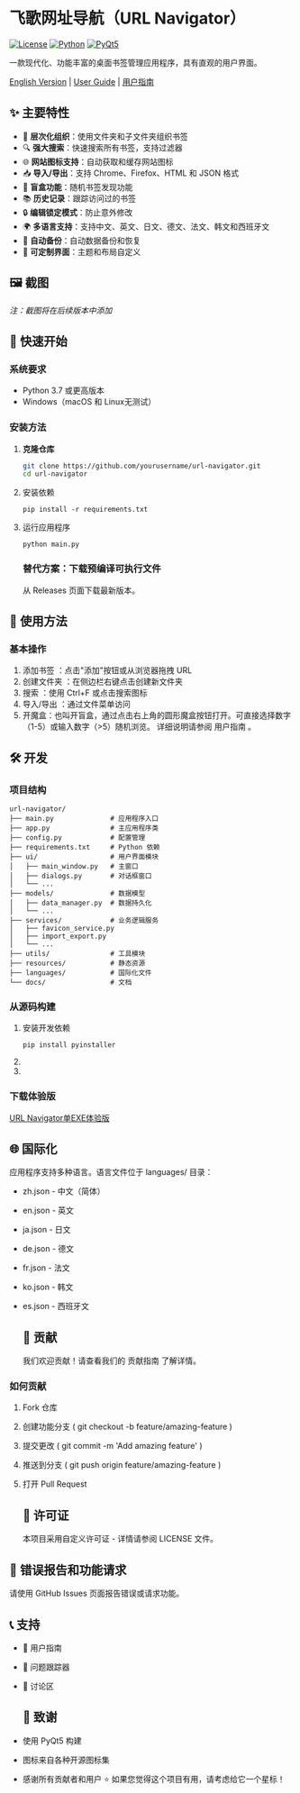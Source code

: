 # 飞歌网址导航（URL Navigator）

[![License](https://img.shields.io/badge/license-Custom-blue.svg)](LICENSE)
[![Python](https://img.shields.io/badge/python-3.7+-blue.svg)](https://python.org)
[![PyQt5](https://img.shields.io/badge/PyQt5-5.15+-green.svg)](https://pypi.org/project/PyQt5/)

一款现代化、功能丰富的桌面书签管理应用程序，具有直观的用户界面。

[English Version](README.md) | [User Guide](docs/user_guide.md) | [用户指南](docs/用户指南.md)

## ✨ 主要特性

- 📁 **层次化组织**：使用文件夹和子文件夹组织书签
- 🔍 **强大搜索**：快速搜索所有书签，支持过滤器
- 🌐 **网站图标支持**：自动获取和缓存网站图标
- 📥 **导入/导出**：支持 Chrome、Firefox、HTML 和 JSON 格式
- 🎲 **盲盒功能**：随机书签发现功能
- 📚 **历史记录**：跟踪访问过的书签
- 🔒 **编辑锁定模式**：防止意外修改
- 🌍 **多语言支持**：支持中文、英文、日文、德文、法文、韩文和西班牙文
- 💾 **自动备份**：自动数据备份和恢复
- 🎨 **可定制界面**：主题和布局自定义

## 🖼️ 截图

*注：截图将在后续版本中添加*

## 🚀 快速开始

### 系统要求

- Python 3.7 或更高版本
- Windows（macOS 和 Linux无测试）

### 安装方法

1. **克隆仓库**
   
   ```bash
   git clone https://github.com/yourusername/url-navigator.git
   cd url-navigator
   ```

2. 安装依赖
   
   ```
   pip install -r requirements.txt
   ```

3. 运行应用程序
   
   ```
   python main.py
   ```
   
   ### 替代方案：下载预编译可执行文件
   
   从 Releases 页面下载最新版本。

## 📖 使用方法

### 基本操作

1. 添加书签 ：点击"添加"按钮或从浏览器拖拽 URL
2. 创建文件夹 ：在侧边栏右键点击创建新文件夹
3. 搜索 ：使用 Ctrl+F 或点击搜索图标
4. 导入/导出 ：通过文件菜单访问
5. 开魔盒：也叫开盲盒，通过点击右上角的圆形魔盒按钮打开。可直接选择数字（1-5）或输入数字（>5）随机浏览。
   详细说明请参阅 用户指南 。

## 🛠️ 开发

### 项目结构

```
url-navigator/
├── main.py              # 应用程序入口
├── app.py               # 主应用程序类
├── config.py            # 配置管理
├── requirements.txt     # Python 依赖
├── ui/                  # 用户界面模块
│   ├── main_window.py   # 主窗口
│   ├── dialogs.py       # 对话框窗口
│   └── ...
├── models/              # 数据模型
│   ├── data_manager.py  # 数据持久化
│   └── ...
├── services/            # 业务逻辑服务
│   ├── favicon_service.py
│   ├── import_export.py
│   └── ...
├── utils/               # 工具模块
├── resources/           # 静态资源
├── languages/           # 国际化文件
└── docs/                # 文档
```

### 从源码构建

1. 安装开发依赖
   
   ```
   pip install pyinstaller
   ```

2. 

3.

### 下载体验版

[URL Navigator单EXE体验版](https://github.com/yihufree/URL-Navigator/releases/download/V0.5/URLNav_20250608.zip)

## 🌐 国际化

   应用程序支持多种语言。语言文件位于 languages/ 目录：

- zh.json - 中文（简体）

- en.json - 英文

- ja.json - 日文

- de.json - 德文

- fr.json - 法文

- ko.json - 韩文

- es.json - 西班牙文
  
  ## 🤝 贡献
  
  我们欢迎贡献！请查看我们的 贡献指南 了解详情。

### 如何贡献

1. Fork 仓库

2. 创建功能分支 ( git checkout -b feature/amazing-feature )

3. 提交更改 ( git commit -m 'Add amazing feature' )

4. 推送到分支 ( git push origin feature/amazing-feature )

5. 打开 Pull Request
   
   ## 📝 许可证
   
   本项目采用自定义许可证 - 详情请参阅 LICENSE 文件。

## 🐛 错误报告和功能请求

请使用 GitHub Issues 页面报告错误或请求功能。

## 📞 支持

- 📖 用户指南

- 🐛 问题跟踪器

- 💬 讨论区
  
  ## 🙏 致谢

- 使用 PyQt5 构建

- 图标来自各种开源图标集

- 感谢所有贡献者和用户
  ⭐ 如果您觉得这个项目有用，请考虑给它一个星标！
